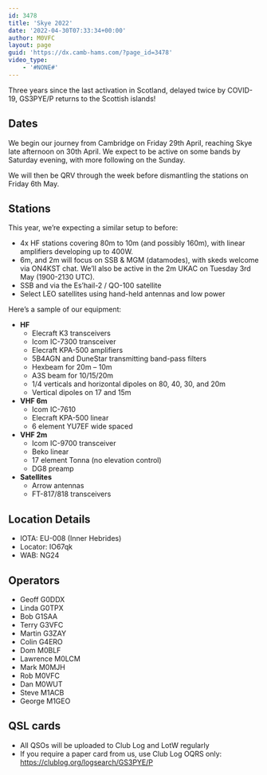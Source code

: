 ```yaml
---
id: 3478
title: 'Skye 2022'
date: '2022-04-30T07:33:34+00:00'
author: M0VFC
layout: page
guid: 'https://dx.camb-hams.com/?page_id=3478'
video_type:
    - '#NONE#'
---
```


Three years since the last activation in Scotland, delayed twice by COVID-19, GS3PYE/P returns to the Scottish islands!

## Dates

We begin our journey from Cambridge on Friday 29th April, reaching Skye late afternoon on 30th April. We expect to be active on some bands by Saturday evening, with more following on the Sunday.

We will then be QRV through the week before dismantling the stations on Friday 6th May.

## Stations

This year, we’re expecting a similar setup to before:

- 4x HF stations covering 80m to 10m (and possibly 160m), with linear amplifiers developing up to 400W.
- 6m, and 2m will focus on SSB &amp; MGM (datamodes), with skeds welcome via ON4KST chat. We’ll also be active in the 2m UKAC on Tuesday 3rd May (1900-2130 UTC).
- SSB and via the Es’hail-2 / QO-100 satellite
- Select LEO satellites using hand-held antennas and low power

Here’s a sample of our equipment:

- **HF**
    - Elecraft K3 transceivers
    - Icom IC-7300 transceiver
    - Elecraft KPA-500 amplifiers
    - 5B4AGN and DuneStar transmitting band-pass filters
    - Hexbeam for 20m – 10m
    - A3S beam for 10/15/20m
    - 1/4 verticals and horizontal dipoles on 80, 40, 30, and 20m
    - Vertical dipoles on 17 and 15m
- **VHF 6m**
    - Icom IC-7610
    - Elecraft KPA-500 linear
    - 6 element YU7EF wide spaced
- **VHF 2m**
    - Icom IC-9700 transceiver
    - Beko linear
    - 17 element Tonna (no elevation control)
    - DG8 preamp
- **Satellites**
    - Arrow antennas
    - FT-817/818 transceivers

## Location Details

- IOTA: EU-008 (Inner Hebrides)
- Locator: IO67qk
- WAB: NG24

## Operators

- Geoff G0DDX
- Linda G0TPX
- Bob G1SAA
- Terry G3VFC
- Martin G3ZAY
- Colin G4ERO
- Dom M0BLF
- Lawrence M0LCM
- Mark M0MJH
- Rob M0VFC
- Dan M0WUT
- Steve M1ACB
- George M1GEO

## QSL cards

- All QSOs will be uploaded to Club Log and LotW regularly
- If you require a paper card from us, use Club Log OQRS only:  
    https://clublog.org/logsearch/GS3PYE/P